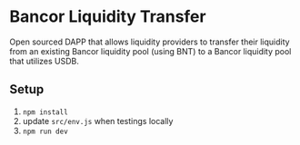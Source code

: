 # Bancor Liquidity Transfer

Open sourced DAPP that allows liquidity providers to transfer their liquidity from an
existing Bancor liquidity pool (using BNT) to a Bancor liquidity pool
that utilizes USDB.

## Setup

1. `npm install`
2. update `src/env.js` when testings locally
3. `npm run dev`
